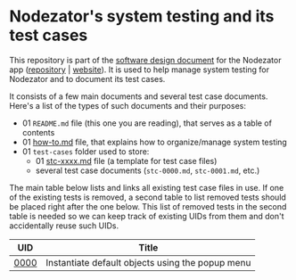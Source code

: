 
# Nodezator's system testing and its test cases

This repository is part of the [software design document](https://github.com/IndiePython/nodezator-sdd) for the Nodezator app ([repository](https://github.com/IndiePython/nodezator) | [website](https://nodezator.com)). It is used to help manage system testing for Nodezator and to document its test cases.

It consists of a few main documents and several test case documents. Here's a list of the types of such documents and their purposes:

- 01 `README.md` file (this one you are reading), that serves as a table of contents
- 01 [how-to.md](how-to.md) file, that explains how to organize/manage system testing
- 01 `test-cases` folder used to store:
    - 01 [stc-xxxx.md](test-cases/stc-xxxx.md) file (a template for test case files)
    - several test case documents (`stc-0000.md`, `stc-0001.md`, etc.)

The main table below lists and links all existing test case files in use. If one of the existing tests is removed, a second table to list removed tests should be placed right after the one below. This list of removed tests in the second table is needed so we can keep track of existing UIDs from them and don't accidentally reuse such UIDs.


| UID  | Title |
| ---- | --- |
| [0000](test-cases/stc-0000.md) | Instantiate default objects using the popup menu |
